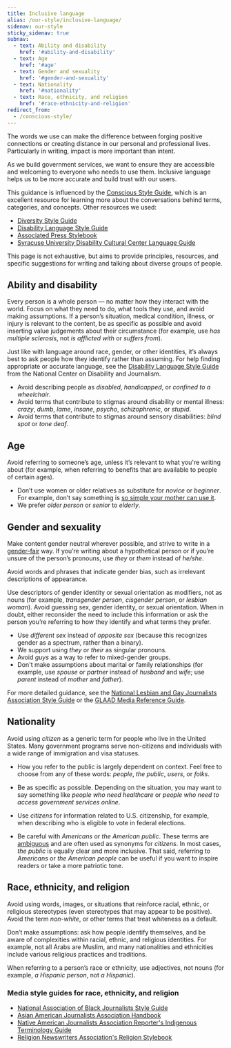 ```yaml
---
title: Inclusive language
alias: /our-style/inclusive-language/
sidenav: our-style
sticky_sidenav: true
subnav:
  - text: Ability and disability
    href: '#ability-and-disability'
  - text: Age
    href: '#age'
  - text: Gender and sexuality
    href: '#gender-and-sexuality'
  - text: Nationality
    href: '#nationality'
  - text: Race, ethnicity, and religion
    href: '#race-ethnicity-and-religion'
redirect_from:
  - /conscious-style/
---
```

The words we use can make the difference between forging positive connections or creating distance in our personal and professional lives. Particularly in writing, impact is more important than intent.

As we build government services, we want to ensure they are accessible and welcoming to everyone who needs to use them. Inclusive language helps us to be more accurate and build trust with our users.

This guidance is influenced by the [Conscious Style Guide](http://consciousstyleguide.com/), which is an excellent resource for learning more about the conversations behind terms, categories, and concepts. Other resources we used:

- [Diversity Style Guide](http://www.diversitystyleguide.com/)
- [Disability Language Style Guide](http://ncdj.org/style-guide/)
- [Associated Press Stylebook](http://www.apstylebook.com/)
- [Syracuse University Disability Cultural Center Language Guide](http://sudcc.syr.edu/resources/language-guide.html)

This page is not exhaustive, but aims to provide principles, resources, and specific suggestions for writing and talking about diverse groups of people.

## Ability and disability

Every person is a whole person — no matter how they interact with the world. Focus on what they need to do, what tools they use, and avoid making assumptions. If a person’s situation, medical condition, illness, or injury is relevant to the content, be as specific as possible and avoid inserting value judgements about their circumstance (for example, use _has multiple sclerosis_, not _is afflicted with_ or _suffers from_).

Just like with language around race, gender, or other identities, it’s always best to ask people how they identify rather than assuming. For help finding appropriate or accurate language, see the [Disability Language Style Guide](http://ncdj.org/style-guide/) from the National Center on Disability and Journalism.

- Avoid describing people as _disabled_, _handicapped_, or _confined to a wheelchair_.
- Avoid terms that contribute to stigmas around disability or mental illness: _crazy_, _dumb_, _lame_, _insane_, _psycho_, _schizophrenic_, or _stupid_.
- Avoid terms that contribute to stigmas around sensory disabilities: _blind spot_ or _tone deaf_.

## Age

Avoid referring to someone’s age, unless it’s relevant to what you're writing about (for example, when referring to benefits that are available to people of certain ages).

- Don’t use women or older relatives as substitute for _novice_ or _beginner_. For example, don’t say something is [so simple your mother can use it](http://geekfeminism.wikia.com/wiki/So_simple,_your_mother_could_do_it).
- We prefer _older person_ or _senior_ to _elderly_.

## Gender and sexuality

Make content gender neutral wherever possible, and strive to write in a [gender-fair](http://www.ncte.org/positions/statements/genderfairuseoflang) way. If you’re writing about a hypothetical person or if you’re unsure of the person’s pronouns, use _they_ or _them_ instead of _he/she_.

Avoid words and phrases that indicate gender bias, such as irrelevant descriptions of appearance.

Use descriptors of gender identity or sexual orientation as modifiers, not as nouns (for example, _transgender person_, _cisgender person_, or _lesbian woman_). Avoid guessing sex, gender identity, or sexual orientation. When in doubt, either reconsider the need to include this information or ask the person you’re referring to how they identify and what terms they prefer.

- Use _different sex_ instead of _opposite sex_ (because this recognizes gender as a spectrum, rather than a binary).
- We support using _they_ or _their_ as singular pronouns.
- Avoid _guys_ as a way to refer to mixed-gender groups.
- Don't make assumptions about marital or family relationships (for example, use _spouse_ or _partner_ instead of _husband_ and _wife_; use _parent_ instead of _mother_ and _father_).

For more detailed guidance, see the [National Lesbian and Gay Journalists Association Style Guide](http://www.nlgja.org/stylebook/terminology/) or the [GLAAD Media Reference Guide](https://www.glaad.org/reference/).

## Nationality

Avoid using _citizen_ as a generic term for people who live in the United States. Many government programs serve non-citizens and individuals with a wide range of immigration and visa statuses.

- How you refer to the public is largely dependent on context. Feel free to choose from any of these words: _people_, _the public_, _users_, or _folks_.

- Be as specific as possible. Depending on the situation, you may want to say something like _people who need healthcare_ or _people who need to access government services online_.

- Use _citizens_ for information related to U.S. citizenship, for example, when describing who is eligible to vote in federal elections.

- Be careful with _Americans_ or _the American public_. These terms are [ambiguous](https://en.wikipedia.org/wiki/Names_for_United_States_citizens) and are often used as synonyms for _citizens_. In most cases, _the public_ is equally clear and more inclusive. That said, referring to _Americans_ or _the American people_ can be useful if you want to inspire readers or take a more patriotic tone.

## Race, ethnicity, and religion

Avoid using words, images, or situations that reinforce racial, ethnic, or religious stereotypes (even stereotypes that may appear to be positive). Avoid the term _non-white_, or other terms that treat whiteness as a default.

Don’t make assumptions: ask how people identify themselves, and be aware of complexities within racial, ethnic, and religious identities. For example, not all Arabs are Muslim, and many nationalities and ethnicities include various religious practices and traditions.

When referring to a person’s race or ethnicity, use adjectives, not nouns (for example, _a Hispanic person_, not _a Hispanic_).

### Media style guides for race, ethnicity, and religion

- [National Association of Black Journalists Style Guide](http://www.nabj.org/?styleguide)
- [Asian American Journalists Association Handbook](http://www.aaja.org/aajahandbook/)
- [Native American Journalists Association Reporter's Indigenous Terminology Guide](https://najanewsroom.com/wp-content/uploads/2018/11/NAJA_Reporting_and_Indigenous_Terminology_Guide.pdf)
- [Religion Newswriters Association's Religion Stylebook](http://religionstylebook.com/)
